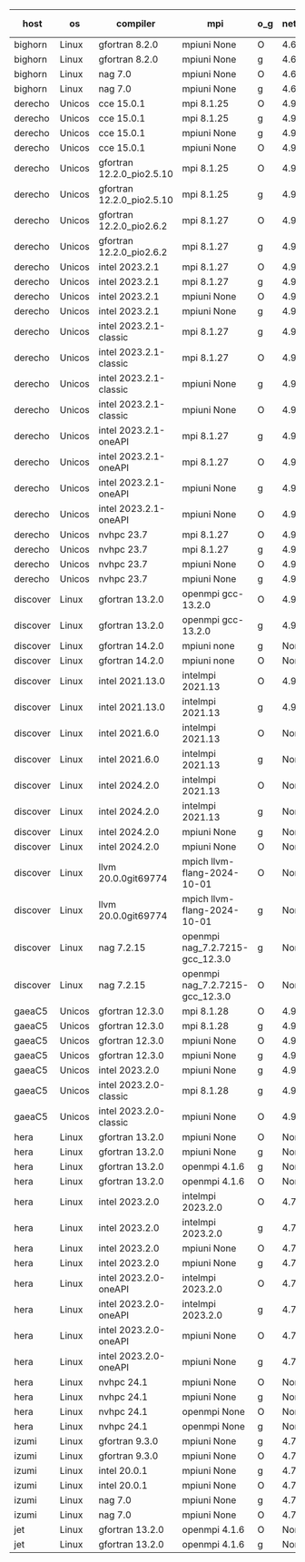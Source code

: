 

| host     | os       | compiler                              | mpi                      | o_g        | netcdf        | build       | u_pass          | u_fail          | s_pass            | s_fail            | e_pass             | e_fail             | nuopc_pass       | nuopc_fail       | artifacts link          |
|----------|----------|---------------------------------------|--------------------------|------------|---------------|-------------|-----------------|-----------------|-------------------|-------------------|--------------------|--------------------|------------------|------------------|-------------------------|
| bighorn | Linux | gfortran 8.2.0 | mpiuni None  | O | 4.6.1  | PASS | 12535 | 0 | 9 | 0 | 42 | 0 | None | None | <a href="https://github.com/esmf-org/esmf-test-artifacts/tree/09908572cfbdd34189214a5c422117eeb946a1f3/develop/gfortran/8.2.0/O/mpiuni/None" target="_blank">0990857</a> | 
| bighorn | Linux | gfortran 8.2.0 | mpiuni None  | g | 4.6.1  | PASS | 12535 | 0 | 9 | 0 | 42 | 0 | None | None | <a href="https://github.com/esmf-org/esmf-test-artifacts/tree/4050bd78052d2672b38411f3ad7c25f0e641a687/develop/gfortran/8.2.0/g/mpiuni/None" target="_blank">4050bd7</a> | 
| bighorn | Linux | nag 7.0 | mpiuni None  | O | 4.6.1  | PASS | 12535 | 0 | 9 | 0 | 42 | 0 | None | None | <a href="https://github.com/esmf-org/esmf-test-artifacts/tree/70bbc095a6a10d5543314152defe8cda030100b4/develop/nag/7.0/O/mpiuni/None" target="_blank">70bbc09</a> | 
| bighorn | Linux | nag 7.0 | mpiuni None  | g | 4.6.1  | PASS | 12535 | 0 | 9 | 0 | 42 | 0 | None | None | <a href="https://github.com/esmf-org/esmf-test-artifacts/tree/fa0ed530fdffb6eb829c6ad9836502e5106ba87d/develop/nag/7.0/g/mpiuni/None" target="_blank">fa0ed53</a> | 
| derecho | Unicos | cce 15.0.1 | mpi 8.1.25  | O | 4.9.2  | PASS | 14126 | 78 | 51 | 0 | 80 | 0 | 57 | 0 | <a href="https://github.com/esmf-org/esmf-test-artifacts/tree/f5fcdbb29689e8b6ad78db27500c4940890caa2a/develop/cce/15.0.1/O/mpi/8.1.25" target="_blank">f5fcdbb</a> | 
| derecho | Unicos | cce 15.0.1 | mpi 8.1.25  | g | 4.9.2  | PASS | 14006 | 198 | 51 | 0 | 80 | 0 | 57 | 0 | <a href="https://github.com/esmf-org/esmf-test-artifacts/tree/e7147daf15058b6ed53cb4371f6e40d3bed4afa6/develop/cce/15.0.1/g/mpi/8.1.25" target="_blank">e7147da</a> | 
| derecho | Unicos | cce 15.0.1 | mpiuni None  | g | 4.9.2  | PASS | 12459 | 76 | 9 | 0 | 42 | 0 | None | None | <a href="https://github.com/esmf-org/esmf-test-artifacts/tree/71abec390d26e153b058dd3f3b96b78064154d9e/develop/cce/15.0.1/g/mpiuni/None" target="_blank">71abec3</a> | 
| derecho | Unicos | cce 15.0.1 | mpiuni None  | O | 4.9.2  | PASS | 12300 | 235 | 9 | 0 | 42 | 0 | None | None | <a href="https://github.com/esmf-org/esmf-test-artifacts/tree/c4acd3b5860e69d59ab0a59b11a3d5e46f18a6e4/develop/cce/15.0.1/O/mpiuni/None" target="_blank">c4acd3b</a> | 
| derecho | Unicos | gfortran 12.2.0_pio2.5.10 | mpi 8.1.25  | O | 4.9.2  | PASS | 14204 | 0 | 51 | 0 | 80 | 0 | 57 | 0 | <a href="https://github.com/esmf-org/esmf-test-artifacts/tree/467201ce46dc3301928ed4054821357d1b18c1e4/develop/gfortran/12.2.0_pio2.5.10/O/mpi/8.1.25" target="_blank">467201c</a> | 
| derecho | Unicos | gfortran 12.2.0_pio2.5.10 | mpi 8.1.25  | g | 4.9.2  | PASS | 14204 | 0 | 51 | 0 | 80 | 0 | 57 | 0 | <a href="https://github.com/esmf-org/esmf-test-artifacts/tree/8a0cf0af94b2b18a085534d104c08ee592b3b2d6/develop/gfortran/12.2.0_pio2.5.10/g/mpi/8.1.25" target="_blank">8a0cf0a</a> | 
| derecho | Unicos | gfortran 12.2.0_pio2.6.2 | mpi 8.1.27  | O | 4.9.2  | PASS | 14204 | 0 | 51 | 0 | 80 | 0 | 57 | 0 | <a href="https://github.com/esmf-org/esmf-test-artifacts/tree/91aedd309adf3a1565159da344c6c4bae393ed32/develop/gfortran/12.2.0_pio2.6.2/O/mpi/8.1.27" target="_blank">91aedd3</a> | 
| derecho | Unicos | gfortran 12.2.0_pio2.6.2 | mpi 8.1.27  | g | 4.9.2  | PASS | 14204 | 0 | 51 | 0 | 80 | 0 | 57 | 0 | <a href="https://github.com/esmf-org/esmf-test-artifacts/tree/bb4a1d13b3a1131d90bbea322425e093c495c088/develop/gfortran/12.2.0_pio2.6.2/g/mpi/8.1.27" target="_blank">bb4a1d1</a> | 
| derecho | Unicos | intel 2023.2.1 | mpi 8.1.27  | O | 4.9.2  | PASS | 14204 | 0 | 51 | 0 | 80 | 0 | 58 | 0 | <a href="https://github.com/esmf-org/esmf-test-artifacts/tree/2a9da55105c2f1d644f8675f41bb7999296e3951/develop/intel/2023.2.1/O/mpi/8.1.27" target="_blank">2a9da55</a> | 
| derecho | Unicos | intel 2023.2.1 | mpi 8.1.27  | g | 4.9.2  | PASS | 14204 | 0 | 51 | 0 | 80 | 0 | 58 | 0 | <a href="https://github.com/esmf-org/esmf-test-artifacts/tree/75d755f459a0bab883632e339f4586a3046cc782/develop/intel/2023.2.1/g/mpi/8.1.27" target="_blank">75d755f</a> | 
| derecho | Unicos | intel 2023.2.1 | mpiuni None  | O | 4.9.2  | PASS | 12535 | 0 | 9 | 0 | 42 | 0 | None | None | <a href="https://github.com/esmf-org/esmf-test-artifacts/tree/217925cc90f3120e8f17359bcabba08908651662/develop/intel/2023.2.1/O/mpiuni/None" target="_blank">217925c</a> | 
| derecho | Unicos | intel 2023.2.1 | mpiuni None  | g | 4.9.2  | PASS | 12535 | 0 | 9 | 0 | 42 | 0 | None | None | <a href="https://github.com/esmf-org/esmf-test-artifacts/tree/f35be0eebbe05b68983f03fa1eef0f60c21a57da/develop/intel/2023.2.1/g/mpiuni/None" target="_blank">f35be0e</a> | 
| derecho | Unicos | intel 2023.2.1-classic | mpi 8.1.27  | g | 4.9.2  | PASS | 14204 | 0 | 51 | 0 | 80 | 0 | 57 | 0 | <a href="https://github.com/esmf-org/esmf-test-artifacts/tree/fc9f07844e9b0919079b83c39215ff3b5323aac6/develop/intel/2023.2.1-classic/g/mpi/8.1.27" target="_blank">fc9f078</a> | 
| derecho | Unicos | intel 2023.2.1-classic | mpi 8.1.27  | O | 4.9.2  | PASS | 14204 | 0 | 51 | 0 | 80 | 0 | 57 | 0 | <a href="https://github.com/esmf-org/esmf-test-artifacts/tree/8c8ca864b6a2806eba7494e7cc16479557d5afa3/develop/intel/2023.2.1-classic/O/mpi/8.1.27" target="_blank">8c8ca86</a> | 
| derecho | Unicos | intel 2023.2.1-classic | mpiuni None  | g | 4.9.2  | PASS | 12535 | 0 | 9 | 0 | 42 | 0 | None | None | <a href="https://github.com/esmf-org/esmf-test-artifacts/tree/6be73e28f55cb4210ba95940b58428b68f2e0f28/develop/intel/2023.2.1-classic/g/mpiuni/None" target="_blank">6be73e2</a> | 
| derecho | Unicos | intel 2023.2.1-classic | mpiuni None  | O | 4.9.2  | PASS | 12535 | 0 | 9 | 0 | 42 | 0 | None | None | <a href="https://github.com/esmf-org/esmf-test-artifacts/tree/14a1bab81ac4ef16f87c26240627fd5a2b67aad7/develop/intel/2023.2.1-classic/O/mpiuni/None" target="_blank">14a1bab</a> | 
| derecho | Unicos | intel 2023.2.1-oneAPI | mpi 8.1.27  | g | 4.9.2  | PASS | 14204 | 0 | 51 | 0 | 80 | 0 | 57 | 0 | <a href="https://github.com/esmf-org/esmf-test-artifacts/tree/82aad71ffe5b49ba81398d5cc66897292c57f8fb/develop/intel/2023.2.1-oneAPI/g/mpi/8.1.27" target="_blank">82aad71</a> | 
| derecho | Unicos | intel 2023.2.1-oneAPI | mpi 8.1.27  | O | 4.9.2  | PASS | 14204 | 0 | 50 | 1 | 80 | 0 | 57 | 0 | <a href="https://github.com/esmf-org/esmf-test-artifacts/tree/c64e71369a7209da006b2db81fd87f1964e3f2cf/develop/intel/2023.2.1-oneAPI/O/mpi/8.1.27" target="_blank">c64e713</a> | 
| derecho | Unicos | intel 2023.2.1-oneAPI | mpiuni None  | g | 4.9.2  | PASS | 12535 | 0 | 9 | 0 | 42 | 0 | None | None | <a href="https://github.com/esmf-org/esmf-test-artifacts/tree/d14c7c54183774b7a1e89c13f2a10ff31b51e6c0/develop/intel/2023.2.1-oneAPI/g/mpiuni/None" target="_blank">d14c7c5</a> | 
| derecho | Unicos | intel 2023.2.1-oneAPI | mpiuni None  | O | 4.9.2  | PASS | 12535 | 0 | 9 | 0 | 42 | 0 | None | None | <a href="https://github.com/esmf-org/esmf-test-artifacts/tree/201b177610c532eae39a7c7de0470db15ab9fddf/develop/intel/2023.2.1-oneAPI/O/mpiuni/None" target="_blank">201b177</a> | 
| derecho | Unicos | nvhpc 23.7 | mpi 8.1.27  | O | 4.9.2  | PASS | 14204 | 0 | 51 | 0 | 80 | 0 | 57 | 0 | <a href="https://github.com/esmf-org/esmf-test-artifacts/tree/2cc02869841e044b314f64f0a9d4c07d17c495c3/develop/nvhpc/23.7/O/mpi/8.1.27" target="_blank">2cc0286</a> | 
| derecho | Unicos | nvhpc 23.7 | mpi 8.1.27  | g | 4.9.2  | PASS | 14204 | 0 | 51 | 0 | 80 | 0 | 57 | 0 | <a href="https://github.com/esmf-org/esmf-test-artifacts/tree/2106c43c36937ff99693affe8d34d88573e71f32/develop/nvhpc/23.7/g/mpi/8.1.27" target="_blank">2106c43</a> | 
| derecho | Unicos | nvhpc 23.7 | mpiuni None  | O | 4.9.2  | PASS | 12535 | 0 | 9 | 0 | 42 | 0 | None | None | <a href="https://github.com/esmf-org/esmf-test-artifacts/tree/6536862c203b18312fc70ea999990665f3b3809c/develop/nvhpc/23.7/O/mpiuni/None" target="_blank">6536862</a> | 
| derecho | Unicos | nvhpc 23.7 | mpiuni None  | g | 4.9.2  | PASS | 12535 | 0 | 9 | 0 | 42 | 0 | None | None | <a href="https://github.com/esmf-org/esmf-test-artifacts/tree/89134a5a50fce9f11b34aaba68f80a79c8c27233/develop/nvhpc/23.7/g/mpiuni/None" target="_blank">89134a5</a> | 
| discover | Linux | gfortran 13.2.0 | openmpi gcc-13.2.0  | O | 4.9.2  | PASS | 14204 | 0 | 51 | 0 | 80 | 0 | 57 | 0 | <a href="https://github.com/esmf-org/esmf-test-artifacts/tree/9f31d9d1dfaa9fb1c848382b30578bb2ac4a604f/develop/gfortran/13.2.0/O/openmpi/gcc-13.2.0" target="_blank">9f31d9d</a> | 
| discover | Linux | gfortran 13.2.0 | openmpi gcc-13.2.0  | g | 4.9.2  | PASS | 14204 | 0 | 51 | 0 | 80 | 0 | 57 | 0 | <a href="https://github.com/esmf-org/esmf-test-artifacts/tree/e23fb2e830bf8cfe04c446a05acf2428ab0520a6/develop/gfortran/13.2.0/g/openmpi/gcc-13.2.0" target="_blank">e23fb2e</a> | 
| discover | Linux | gfortran 14.2.0 | mpiuni none  | g | None  | PASS | 12535 | 0 | 9 | 0 | 42 | 0 | None | None | <a href="https://github.com/esmf-org/esmf-test-artifacts/tree/63875d361a0f79934421d43e68dd2dfd9b75f2ca/develop/gfortran/14.2.0/g/mpiuni/none" target="_blank">63875d3</a> | 
| discover | Linux | gfortran 14.2.0 | mpiuni none  | O | None  | PASS | 12535 | 0 | 9 | 0 | 42 | 0 | None | None | <a href="https://github.com/esmf-org/esmf-test-artifacts/tree/6879034fabdd4493c2618fbf523eae94d9b2fd31/develop/gfortran/14.2.0/O/mpiuni/none" target="_blank">6879034</a> | 
| discover | Linux | intel 2021.13.0 | intelmpi 2021.13  | O | 4.9.2  | PASS | 14204 | 0 | 51 | 0 | 80 | 0 | 57 | 0 | <a href="https://github.com/esmf-org/esmf-test-artifacts/tree/ce669c137e02b34cf4625adf3cd20721c03ece2e/develop/intel/2021.13.0/O/intelmpi/2021.13" target="_blank">ce669c1</a> | 
| discover | Linux | intel 2021.13.0 | intelmpi 2021.13  | g | 4.9.2  | PASS | 14204 | 0 | 51 | 0 | 80 | 0 | 57 | 0 | <a href="https://github.com/esmf-org/esmf-test-artifacts/tree/ee0f2d5390a5b4953d6d5a3514a3972b255912b9/develop/intel/2021.13.0/g/intelmpi/2021.13" target="_blank">ee0f2d5</a> | 
| discover | Linux | intel 2021.6.0 | intelmpi 2021.13  | O | None  | PASS | 14204 | 0 | 51 | 0 | 80 | 0 | 57 | 0 | <a href="https://github.com/esmf-org/esmf-test-artifacts/tree/d33a11baac89b8faf8f24b3dae9adaae899b4b0b/develop/intel/2021.6.0/O/intelmpi/2021.13" target="_blank">d33a11b</a> | 
| discover | Linux | intel 2021.6.0 | intelmpi 2021.13  | g | None  | PASS | 14204 | 0 | 51 | 0 | 80 | 0 | 57 | 0 | <a href="https://github.com/esmf-org/esmf-test-artifacts/tree/aa2189c43b3038fa22b9b4855ff4ed3aefc9695a/develop/intel/2021.6.0/g/intelmpi/2021.13" target="_blank">aa2189c</a> | 
| discover | Linux | intel 2024.2.0 | intelmpi 2021.13  | O | None  | PASS | 14204 | 0 | 51 | 0 | 80 | 0 | 57 | 0 | <a href="https://github.com/esmf-org/esmf-test-artifacts/tree/f3709aacd0af34c7817e3d0d4d92dfb8118f753a/develop/intel/2024.2.0/O/intelmpi/2021.13" target="_blank">f3709aa</a> | 
| discover | Linux | intel 2024.2.0 | intelmpi 2021.13  | g | None  | PASS | 14203 | 1 | 51 | 0 | 80 | 0 | 57 | 0 | <a href="https://github.com/esmf-org/esmf-test-artifacts/tree/4a0381b6b3b1887502bc1a8bf8ec1139cc15c16f/develop/intel/2024.2.0/g/intelmpi/2021.13" target="_blank">4a0381b</a> | 
| discover | Linux | intel 2024.2.0 | mpiuni None  | g | None  | PASS | 12534 | 1 | 9 | 0 | 42 | 0 | None | None | <a href="https://github.com/esmf-org/esmf-test-artifacts/tree/5c8e47cdf245cd8945fb96f6f20a8fc5707cea7d/develop/intel/2024.2.0/g/mpiuni/None" target="_blank">5c8e47c</a> | 
| discover | Linux | intel 2024.2.0 | mpiuni None  | O | None  | PASS | 12535 | 0 | 9 | 0 | 42 | 0 | None | None | <a href="https://github.com/esmf-org/esmf-test-artifacts/tree/ec95b2161fe007446a7269c00ab160788be6c8f2/develop/intel/2024.2.0/O/mpiuni/None" target="_blank">ec95b21</a> | 
| discover | Linux | llvm 20.0.0git69774 | mpich llvm-flang-2024-10-01  | O | None  | PASS | 14165 | 39 | 18 | 33 | 76 | 4 | 19 | 38 | <a href="https://github.com/esmf-org/esmf-test-artifacts/tree/7f387439154d93a0ef9496475aa890ac519ae3f1/develop/llvm/20.0.0git69774/O/mpich/llvm-flang-2024-10-01" target="_blank">7f38743</a> | 
| discover | Linux | llvm 20.0.0git69774 | mpich llvm-flang-2024-10-01  | g | None  | PASS | 14167 | 37 | 18 | 33 | 76 | 4 | 16 | 41 | <a href="https://github.com/esmf-org/esmf-test-artifacts/tree/ba74a1bfa5d598058b848ad9cd387f22d23ff2a9/develop/llvm/20.0.0git69774/g/mpich/llvm-flang-2024-10-01" target="_blank">ba74a1b</a> | 
| discover | Linux | nag 7.2.15 | openmpi nag_7.2.7215-gcc_12.3.0  | g | None  | PASS | 14204 | 0 | 51 | 0 | 80 | 0 | 57 | 0 | <a href="https://github.com/esmf-org/esmf-test-artifacts/tree/eeed5a45016115307c24d13b03b4ef38ece0f04c/develop/nag/7.2.15/g/openmpi/nag_7.2.7215-gcc_12.3.0" target="_blank">eeed5a4</a> | 
| discover | Linux | nag 7.2.15 | openmpi nag_7.2.7215-gcc_12.3.0  | O | None  | PASS | 14204 | 0 | 51 | 0 | 80 | 0 | 57 | 0 | <a href="https://github.com/esmf-org/esmf-test-artifacts/tree/2491736ab3abe2d714f38a9d56d0bf1c68ec9d2d/develop/nag/7.2.15/O/openmpi/nag_7.2.7215-gcc_12.3.0" target="_blank">2491736</a> | 
| gaeaC5 | Unicos | gfortran 12.3.0 | mpi 8.1.28  | O | 4.9.0  | PASS | 14204 | 0 | 51 | 0 | 80 | 0 | 57 | 0 | <a href="https://github.com/esmf-org/esmf-test-artifacts/tree/c3642070610361f9898e10ffd95819b02924e6a2/develop/gfortran/12.3.0/O/mpi/8.1.28" target="_blank">c364207</a> | 
| gaeaC5 | Unicos | gfortran 12.3.0 | mpi 8.1.28  | g | 4.9.0  | PASS | 14204 | 0 | 51 | 0 | 80 | 0 | 57 | 0 | <a href="https://github.com/esmf-org/esmf-test-artifacts/tree/946d8bc50668b974214b19f98726c85ffab449ce/develop/gfortran/12.3.0/g/mpi/8.1.28" target="_blank">946d8bc</a> | 
| gaeaC5 | Unicos | gfortran 12.3.0 | mpiuni None  | O | 4.9.0  | PASS | 12535 | 0 | 9 | 0 | 42 | 0 | None | None | <a href="https://github.com/esmf-org/esmf-test-artifacts/tree/c291e1466726e32fc9005dba884cf9654c8c0323/develop/gfortran/12.3.0/O/mpiuni/None" target="_blank">c291e14</a> | 
| gaeaC5 | Unicos | gfortran 12.3.0 | mpiuni None  | g | 4.9.0  | PASS | 12535 | 0 | 9 | 0 | 42 | 0 | None | None | <a href="https://github.com/esmf-org/esmf-test-artifacts/tree/be5f3264b1920a448a06b9a18317df81e60ed900/develop/gfortran/12.3.0/g/mpiuni/None" target="_blank">be5f326</a> | 
| gaeaC5 | Unicos | intel 2023.2.0 | mpiuni None  | g | 4.9.0  | FAIL | None | None | None | None | None | None | None | None | <a href="https://github.com/esmf-org/esmf-test-artifacts/tree/4fd7dda73ce2ab471c89854743320a1cabe723ce/develop/intel/2023.2.0/g/mpiuni/None" target="_blank">4fd7dda</a> | 
| gaeaC5 | Unicos | intel 2023.2.0-classic | mpi 8.1.28  | g | 4.9.0  | FAIL | None | None | None | None | None | None | 0 | 57 | <a href="https://github.com/esmf-org/esmf-test-artifacts/tree/fd81e074f5dcf4761156f9edbf511b9b567ce791/develop/intel/2023.2.0-classic/g/mpi/8.1.28" target="_blank">fd81e07</a> | 
| gaeaC5 | Unicos | intel 2023.2.0-classic | mpiuni None  | O | 4.9.0  | FAIL | None | None | None | None | None | None | None | None | <a href="https://github.com/esmf-org/esmf-test-artifacts/tree/0548f194ee11dba29eba1953bf54a7ca95e8da63/develop/intel/2023.2.0-classic/O/mpiuni/None" target="_blank">0548f19</a> | 
| hera | Linux | gfortran 13.2.0 | mpiuni None  | O | None  | PASS | 12535 | 0 | 9 | 0 | 42 | 0 | None | None | <a href="https://github.com/esmf-org/esmf-test-artifacts/tree/40f6413a87fde64f9b69a269d0270897cc8e8d13/develop/gfortran/13.2.0/O/mpiuni/None" target="_blank">40f6413</a> | 
| hera | Linux | gfortran 13.2.0 | mpiuni None  | g | None  | PASS | 12535 | 0 | 9 | 0 | 42 | 0 | None | None | <a href="https://github.com/esmf-org/esmf-test-artifacts/tree/be4dee74f87b92c34a585e649e31a920182d9fd8/develop/gfortran/13.2.0/g/mpiuni/None" target="_blank">be4dee7</a> | 
| hera | Linux | gfortran 13.2.0 | openmpi 4.1.6  | g | None  | PASS | 14204 | 0 | 51 | 0 | 80 | 0 | 57 | 0 | <a href="https://github.com/esmf-org/esmf-test-artifacts/tree/6da0bd2f4784622981525dd746e7d1bc6c3b7e3a/develop/gfortran/13.2.0/g/openmpi/4.1.6" target="_blank">6da0bd2</a> | 
| hera | Linux | gfortran 13.2.0 | openmpi 4.1.6  | O | None  | PASS | 14204 | 0 | 51 | 0 | 80 | 0 | 57 | 0 | <a href="https://github.com/esmf-org/esmf-test-artifacts/tree/b2c94f40d047a7ab2c1ad0d550f7bb696ea29828/develop/gfortran/13.2.0/O/openmpi/4.1.6" target="_blank">b2c94f4</a> | 
| hera | Linux | intel 2023.2.0 | intelmpi 2023.2.0  | O | 4.7.0  | PASS | 14204 | 0 | 51 | 0 | 80 | 0 | 57 | 0 | <a href="https://github.com/esmf-org/esmf-test-artifacts/tree/03b1bf8b4ec8ff819d5ecad14a4e620cff65deb6/develop/intel/2023.2.0/O/intelmpi/2023.2.0" target="_blank">03b1bf8</a> | 
| hera | Linux | intel 2023.2.0 | intelmpi 2023.2.0  | g | 4.7.0  | PASS | 14204 | 0 | 51 | 0 | 80 | 0 | 57 | 0 | <a href="https://github.com/esmf-org/esmf-test-artifacts/tree/982201d9e0a0e500c497629e9cc4d642730208dd/develop/intel/2023.2.0/g/intelmpi/2023.2.0" target="_blank">982201d</a> | 
| hera | Linux | intel 2023.2.0 | mpiuni None  | O | 4.7.0  | PASS | None | None | None | None | None | None | None | None | <a href="https://github.com/esmf-org/esmf-test-artifacts/tree/a9de954bb5e2a18b754f42620b7a6c59816b8f75/develop/intel/2023.2.0/O/mpiuni/None" target="_blank">a9de954</a> | 
| hera | Linux | intel 2023.2.0 | mpiuni None  | g | 4.7.0  | PASS | None | None | None | None | None | None | None | None | <a href="https://github.com/esmf-org/esmf-test-artifacts/tree/546fdf5efbeadb638e740c4ab12713a6516564e4/develop/intel/2023.2.0/g/mpiuni/None" target="_blank">546fdf5</a> | 
| hera | Linux | intel 2023.2.0-oneAPI | intelmpi 2023.2.0  | O | 4.7.0  | PASS | 14204 | 0 | 50 | 1 | 80 | 0 | 57 | 0 | <a href="https://github.com/esmf-org/esmf-test-artifacts/tree/2e0ebc5bacc12a7f233f7bb224f6b2d8ebb202d5/develop/intel/2023.2.0-oneAPI/O/intelmpi/2023.2.0" target="_blank">2e0ebc5</a> | 
| hera | Linux | intel 2023.2.0-oneAPI | intelmpi 2023.2.0  | g | 4.7.0  | PASS | None | None | None | None | None | None | None | None | <a href="https://github.com/esmf-org/esmf-test-artifacts/tree/1cfa59fc2b994d38c6fa10eec1d5b282f5f751f2/develop/intel/2023.2.0-oneAPI/g/intelmpi/2023.2.0" target="_blank">1cfa59f</a> | 
| hera | Linux | intel 2023.2.0-oneAPI | mpiuni None  | O | 4.7.0  | PASS | 12535 | 0 | 9 | 0 | 42 | 0 | None | None | <a href="https://github.com/esmf-org/esmf-test-artifacts/tree/20efff34d7870b7533d277a59335f07db509c9f3/develop/intel/2023.2.0-oneAPI/O/mpiuni/None" target="_blank">20efff3</a> | 
| hera | Linux | intel 2023.2.0-oneAPI | mpiuni None  | g | 4.7.0  | PASS | 12535 | 0 | 9 | 0 | 42 | 0 | None | None | <a href="https://github.com/esmf-org/esmf-test-artifacts/tree/d24c0c7ee2c33147c8962c6dc6a51d1bf927b7c4/develop/intel/2023.2.0-oneAPI/g/mpiuni/None" target="_blank">d24c0c7</a> | 
| hera | Linux | nvhpc 24.1 | mpiuni None  | O | None  | PASS | 12535 | 0 | 9 | 0 | 42 | 0 | None | None | <a href="https://github.com/esmf-org/esmf-test-artifacts/tree/50f7f72e6dc20bd65a3fe65edc93e99cd84ff07f/develop/nvhpc/24.1/O/mpiuni/None" target="_blank">50f7f72</a> | 
| hera | Linux | nvhpc 24.1 | mpiuni None  | g | None  | PASS | 12535 | 0 | 9 | 0 | 42 | 0 | None | None | <a href="https://github.com/esmf-org/esmf-test-artifacts/tree/ad0dbab8dc55ee3c359fa79bf24bf9fc91ec11b0/develop/nvhpc/24.1/g/mpiuni/None" target="_blank">ad0dbab</a> | 
| hera | Linux | nvhpc 24.1 | openmpi None  | O | None  | PASS | 14204 | 0 | 51 | 0 | 80 | 0 | 57 | 0 | <a href="https://github.com/esmf-org/esmf-test-artifacts/tree/37c7ff86cb6ac76fee91a85911ffd27fbad4b451/develop/nvhpc/24.1/O/openmpi/None" target="_blank">37c7ff8</a> | 
| hera | Linux | nvhpc 24.1 | openmpi None  | g | None  | PASS | None | None | None | None | None | None | None | None | <a href="https://github.com/esmf-org/esmf-test-artifacts/tree/523dbe0d2f7e2ce4ccaea6410f0956fd8dcc3e91/develop/nvhpc/24.1/g/openmpi/None" target="_blank">523dbe0</a> | 
| izumi | Linux | gfortran 9.3.0 | mpiuni None  | g | 4.7.4  | PASS | 12535 | 0 | 9 | 0 | 42 | 0 | None | None | <a href="https://github.com/esmf-org/esmf-test-artifacts/tree/58e14ba572b5f9ceb650036381799c24ddc05095/develop/gfortran/9.3.0/g/mpiuni/None" target="_blank">58e14ba</a> | 
| izumi | Linux | gfortran 9.3.0 | mpiuni None  | O | 4.7.4  | PASS | 12535 | 0 | 9 | 0 | 42 | 0 | None | None | <a href="https://github.com/esmf-org/esmf-test-artifacts/tree/abbb01e2525feca53f77f12b8ee4f543f42a9bcb/develop/gfortran/9.3.0/O/mpiuni/None" target="_blank">abbb01e</a> | 
| izumi | Linux | intel 20.0.1 | mpiuni None  | g | 4.7.4  | PASS | 12535 | 0 | 9 | 0 | 42 | 0 | None | None | <a href="https://github.com/esmf-org/esmf-test-artifacts/tree/3bccb0def6acb89cd392e80523a7444347031c3b/develop/intel/20.0.1/g/mpiuni/None" target="_blank">3bccb0d</a> | 
| izumi | Linux | intel 20.0.1 | mpiuni None  | O | 4.7.4  | PASS | 12535 | 0 | 9 | 0 | 42 | 0 | None | None | <a href="https://github.com/esmf-org/esmf-test-artifacts/tree/df526c97501024cb10006f86b4455685c5dbe86a/develop/intel/20.0.1/O/mpiuni/None" target="_blank">df526c9</a> | 
| izumi | Linux | nag 7.0 | mpiuni None  | g | 4.7.4  | PASS | 12535 | 0 | 9 | 0 | 42 | 0 | None | None | <a href="https://github.com/esmf-org/esmf-test-artifacts/tree/8d8cc1f30d97495d7976c9a95aca0f2d85117a6b/develop/nag/7.0/g/mpiuni/None" target="_blank">8d8cc1f</a> | 
| izumi | Linux | nag 7.0 | mpiuni None  | O | 4.7.4  | PASS | 12535 | 0 | 9 | 0 | 42 | 0 | None | None | <a href="https://github.com/esmf-org/esmf-test-artifacts/tree/b6548c92a83881f13b960906c6f7dec91fbe6542/develop/nag/7.0/O/mpiuni/None" target="_blank">b6548c9</a> | 
| jet | Linux | gfortran 13.2.0 | openmpi 4.1.6  | O | None  | PASS | 14204 | 0 | 51 | 0 | 80 | 0 | 57 | 0 | <a href="https://github.com/esmf-org/esmf-test-artifacts/tree/abe97755870600a63ef3eaaa2e953762f69f7030/develop/gfortran/13.2.0/O/openmpi/4.1.6" target="_blank">abe9775</a> | 
| jet | Linux | gfortran 13.2.0 | openmpi 4.1.6  | g | None  | PASS | 14204 | 0 | 51 | 0 | 80 | 0 | 57 | 0 | <a href="https://github.com/esmf-org/esmf-test-artifacts/tree/aa2644d875db5a0a168c00670562405e091c440f/develop/gfortran/13.2.0/g/openmpi/4.1.6" target="_blank">aa2644d</a> | 
